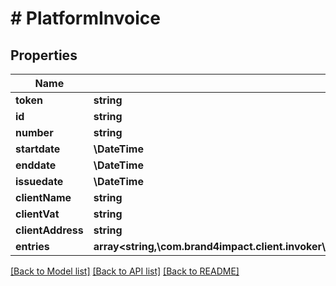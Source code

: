 # # PlatformInvoice

## Properties

Name | Type | Description | Notes
------------ | ------------- | ------------- | -------------
**token** | **string** |  | [optional]
**id** | **string** |  | [optional]
**number** | **string** |  | [optional]
**startdate** | **\DateTime** |  | [optional]
**enddate** | **\DateTime** |  | [optional]
**issuedate** | **\DateTime** |  | [optional]
**clientName** | **string** |  | [optional]
**clientVat** | **string** |  | [optional]
**clientAddress** | **string** |  | [optional]
**entries** | **array<string,\com.brand4impact.client.invoker\com.brand4impact.client.model\PlatformInvoiceEntry[]>** |  | [optional]

[[Back to Model list]](../../README.md#models) [[Back to API list]](../../README.md#endpoints) [[Back to README]](../../README.md)
